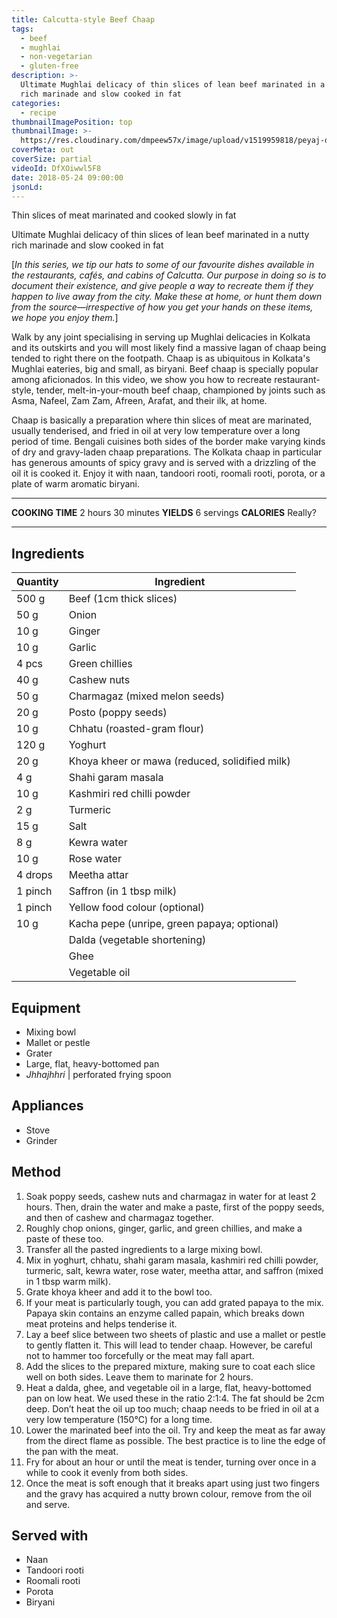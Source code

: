 ```yaml
---
title: Calcutta-style Beef Chaap
tags:
  - beef
  - mughlai
  - non-vegetarian
  - gluten-free
description: >-
  Ultimate Mughlai delicacy of thin slices of lean beef marinated in a nutty
  rich marinade and slow cooked in fat
categories:
  - recipe
thumbnailImagePosition: top
thumbnailImage: >-
  https://res.cloudinary.com/dmpeew57x/image/upload/v1519959818/peyaj-diye-mosur-dal-website-thumbnail-_cdbjdc.png
coverMeta: out
coverSize: partial
videoId: DfXOiwwl5F8
date: 2018-05-24 09:00:00
jsonLd:
---
```





<p class="post-byline">Thin slices of meat marinated and cooked slowly in fat</p>

<p class="post-intro">Ultimate Mughlai delicacy of thin slices of lean beef marinated in a nutty rich marinade and slow cooked in fat</p>

<!-- more -->
[_In this series, we tip our hats to some of our favourite dishes available in the restaurants, cafés, and cabins of Calcutta. Our purpose in doing so is to document their existence, and give people a way to recreate them if they happen to live away from the city. Make these at home, or hunt them down from the source—irrespective of how you get your hands on these items, we hope you enjoy them._]


<span class="dropcap">W</span>alk by any joint specialising in serving up Mughlai delicacies in Kolkata and its outskirts and you will most likely find a massive lagan of chaap being tended to right there on the footpath. Chaap is as ubiquitous in Kolkata's Mughlai eateries, big and small, as biryani. Beef chaap is specially popular among aficionados. In this video, we show you how to recreate restaurant-style, tender, melt-in-your-mouth beef chaap, championed by joints such as Asma, Nafeel, Zam Zam, Afreen, Arafat, and their ilk, at home.

Chaap is basically a preparation where thin slices of meat are marinated, usually tenderised, and fried in oil at very low temperature over a long period of time. Bengali cuisines both sides of the border make varying kinds of dry and gravy-laden chaap preparations. The Kolkata chaap in particular has generous amounts of spicy gravy and is served with a drizzling of the oil it is cooked it. Enjoy it with naan, tandoori rooti, roomali rooti, porota, or a plate of warm aromatic biryani.

***

**COOKING TIME** 2 hours 30 minutes
**YIELDS** 6 servings
**CALORIES** Really?
***

## Ingredients
| Quantity | Ingredient                                     | 
|----------|------------------------------------------------|
|    500 g | Beef (1cm thick slices)                        |
|     50 g | Onion                                          |
|     10 g | Ginger                                         |
|     10 g | Garlic                                         |
|    4 pcs | Green chillies                                 |
|     40 g | Cashew nuts                                    |
|     50 g | Charmagaz (mixed melon seeds)                  |
|     20 g | Posto (poppy seeds)                            |
|     10 g | Chhatu (roasted-gram flour)                    |
|    120 g | Yoghurt                                        |
|     20 g | Khoya kheer or mawa (reduced, solidified milk) |
|      4 g | Shahi garam masala                             |
|     10 g | Kashmiri red chilli powder                     |
|      2 g | Turmeric                                       |
|     15 g | Salt                                           |
|      8 g | Kewra water                                    |
|     10 g | Rose water                                     |
|  4 drops | Meetha attar                                   |
|  1 pinch | Saffron (in 1 tbsp milk)                       |
|  1 pinch | Yellow food colour (optional)                  |
|     10 g | Kacha pepe (unripe, green papaya; optional)    |
|          | Dalda (vegetable shortening)                   |
|          | Ghee                                           |
|          | Vegetable oil                                  |



## Equipment
- Mixing bowl
- Mallet or pestle
- Grater
- Large, flat, heavy-bottomed pan
- _Jhhajhhri_ | perforated frying spoon

## Appliances
- Stove
- Grinder


## Method

1. Soak poppy seeds, cashew nuts and charmagaz in water for at least 2 hours. Then, drain the water and make a paste, first of the poppy seeds, and then of cashew and charmagaz together. 
2. Roughly chop onions, ginger, garlic, and green chillies, and make a paste of these too.
3. Transfer all the pasted ingredients to a large mixing bowl.
4. Mix in yoghurt, chhatu, shahi garam masala, kashmiri red chilli powder, turmeric, salt, kewra water, rose water, meetha attar, and saffron (mixed in 1 tbsp warm milk).
5. Grate khoya kheer and add it to the bowl too.
6. If your meat is particularly tough, you can add grated papaya to the mix. Papaya skin contains an enzyme called papain, which breaks down meat proteins and helps tenderise it.
7. Lay a beef slice between two sheets of plastic and use a mallet or pestle to gently flatten it. This will lead to tender chaap. However, be careful not to hammer too forcefully or the meat may fall apart. 
8. Add the slices to the prepared mixture, making sure to coat each slice well on both sides. Leave them to marinate for 2 hours.
9. Heat a dalda, ghee, and vegetable oil in a large, flat, heavy-bottomed pan on low heat. We used these in the ratio 2:1:4. The fat should be 2cm deep. Don’t heat the oil up too much; chaap needs to be fried in oil at a very low temperature (150°C) for a long time.
10. Lower the marinated beef into the oil. Try and keep the meat as far away from the direct flame as possible. The best practice is to line the edge of the pan with the meat. 
11. Fry for about an hour or until the meat is tender, turning over once in a while to cook it evenly from both sides.
12. Once the meat is soft enough that it breaks apart using just two fingers and the gravy has acquired a nutty brown colour, remove from the oil and serve.



## Served with
- Naan
- Tandoori rooti
- Roomali rooti
- Porota
- Biryani

